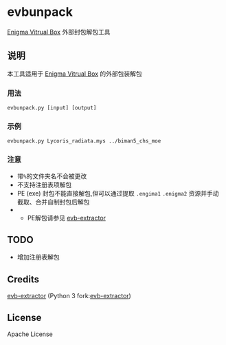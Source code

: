 # evbunpack
[Enigma Vitrual Box](https://enigmaprotector.com/) 外部封包解包工具

## 说明
本工具适用于 [Enigma Vitrual Box](https://enigmaprotector.com/) 的外部包装解包

### 用法
	evbunpack.py [input] [output]

### 示例
	evbunpack.py Lycoris_radiata.mys ../biman5_chs_moe

### 注意
- 带`%`的文件夹名不会被更改
- 不支持注册表项解包
- PE (exe) 封包不能直接解包,但可以通过提取 `.engima1` `.enigma2` 资源并手动截取、合并自制封包后解包
- - PE解包请参见 [evb-extractor](https://github.com/EVBExtractor/evb-extractor)
## TODO
- 增加注册表解包

## Credits
[evb-extractor](https://github.com/EVBExtractor/evb-extractor) (Python 3 fork:[evb-extractor](https://github.com/greats3an/evb-extractor))

## License
Apache License